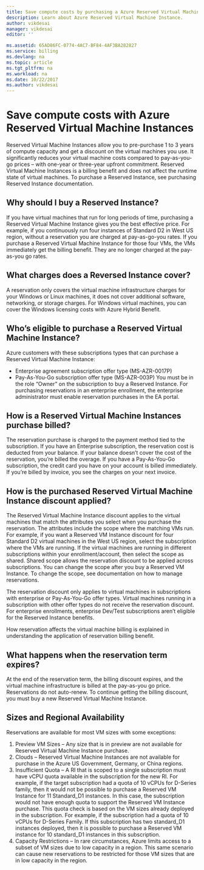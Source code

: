 ```yaml
---
title: Save compute costs by purchasing a Azure Reserved Virtual Machine Instance - Azure | Microsoft Docs
description: Learn about Azure Reserved Virtual Machine Instance. 
author: vikdesai
manager: vikdesai
editor: ''

ms.assetid: 65AD86FC-0774-4AC7-BF84-4AF3BA282827
ms.service: billing
ms.devlang: na
ms.topic: article
ms.tgt_pltfrm: na
ms.workload: na
ms.date: 10/22/2017
ms.author: vikdesai
---
```

# Save compute costs with Azure Reserved Virtual Machine Instances 
Reserved Virtual Machine Instances allow you to pre-purchase 1 to 3 years of compute capacity and get a discount on the virtual machines you use. It significantly reduces your virtual machine costs compared to pay-as-you-go prices – with one-year or three-year upfront commitment. Reserved Virtual Machine Instances is a billing benefit and does not affect the runtime state of virtual machines.
To purchase a Reserved Instance, see purchasing Reserved Instance documentation.
## Why should I buy a Reserved Instance?
If you have virtual machines that run for long periods of time, purchasing a Reserved Virtual Machine Instance gives you the best effective price. For example, if you continuously run four instances of Standard D2 in West US region, without a reservation you are charged at pay-as-go-you rates. If you purchase a Reserved Virtual Machine Instance for those four VMs, the VMs immediately get the billing benefit. They are no longer charged at the pay-as-you go rates. 
## What charges does a Reversed Instance cover?
A reservation only covers the virtual machine infrastructure charges for your Windows or Linux machines, it does not cover additional software, networking, or storage charges. For Windows virtual machines, you can cover the Windows licensing costs with Azure Hybrid Benefit.

## Who’s eligible to purchase a Reserved Virtual Machine Instance?
Azure customers with these subscriptions types that can purchase a Reserved Virtual Machine Instance:
-	Enterprise agreement subscription offer type (MS-AZR-0017P)
-	Pay-As-You-Go subscription offer type (MS-AZR-003P)
You must be in the role “Owner” on the subscription to buy a Reserved Instance. For purchasing reservations in an enterprise enrollment, the enterprise administrator must enable reservation purchases in the EA portal.

## How is a Reserved Virtual Machine Instances purchase billed?
The reservation purchase is charged to the payment method tied to the subscription. 
If you have an Enterprise subscription, the reservation cost is deducted from your balance. If your balance doesn’t cover the cost of the reservation, you’re billed the overage.
If you have a Pay-As-You-Go subscription, the credit card you have on your account is billed immediately. If you’re billed by invoice, you see the charges on your next invoice.

## How is the purchased Reserved Virtual Machine Instance discount applied?
The Reserved Virtual Machine Instance discount applies to the virtual machines that match the attributes you select when you purchase the reservation. The attributes include the scope where the matching VMs run. For example, if you want a Reserved VM Instance discount for four Standard D2 virtual machines in the West US region, select the subscription where the VMs are running. If the virtual machines are running in different subscriptions within your enrollment/account, then select the scope as shared. Shared scope allows the reservation discount to be applied across subscriptions.
You can change the scope after you buy a Reserved VM Instance. To change the scope, see documentation on how to manage reservations.

The reservation discount only applies to virtual machines in subscriptions with enterprise or Pay-As-You-Go offer types. Virtual machines running in a subscription with other offer types do not receive the reservation discount. For enterprise enrollments, enterprise Dev/Test subscriptions aren’t eligible for the Reserved Instance benefits.

How reservation affects the virtual machine billing is explained in understanding the application of reservation billing benefit.
## What happens when the reservation term expires?
At the end of the reservation term, the billing discount expires, and the virtual machine infrastructure is billed at the pay-as-you go price. Reservations do not auto-renew. To continue getting the billing discount, you must buy a new Reserved Virtual Machine Instance. 
## Sizes and Regional Availability
Reservations are available for most VM sizes with some exceptions:
1.	Preview VM Sizes – Any size that is in preview are not available for Reserved Virtual Machine Instance purchase.
2.	Clouds – Reserved Virtual Machine Instances are not available for purchase in the Azure US Government, Germany, or China regions. 
3.	Insufficient Quota – A RI that is scoped to a single subscription must have vCPU quota available in the subscription for the new RI. For example, if the target subscription had a quota of 10 vCPUs for D-Series family, then it would not be possible to purchase a Reserved VM Instance for 11 Standard_D1 instances. In this case, the subscription would not have enough quota to support the Reserved VM Instance purchase. This quota check is based on the VM sizes already deployed in the subscription. For example, if the subscription had a quota of 10 vCPUs for D-Series Family. If this subscription has two standard_D1 instances deployed, then it is possible to purchase a Reserved VM instance for 10 standard_D1 instances in this subscription. 
4.	Capacity Restrictions – In rare circumstances, Azure limits access to a subset of VM sizes due to low capacity in a region. This same scenario can cause new reservations to be restricted for those VM sizes that are in low capacity in the region. 


